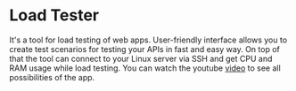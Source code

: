 # Load Tester
It's a tool for load testing of web apps. User-friendly interface allows you to create test scenarios for testing your APIs in fast and easy way. On top of that the tool can connect to your Linux server via SSH and get CPU and RAM usage while load testing. You can watch the youtube [video](https://youtu.be/84uXz0yFQ9k) to see all possibilities of the app.
